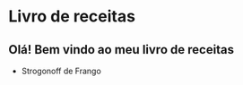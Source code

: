 <h1>Livro de receitas</h1>



<h2>Olá! Bem vindo ao meu livro de receitas</h2>

- Strogonoff de Frango
